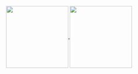 
<a href="https://github.com/zhangjie2012">
  <img align="center" height="170px" src="https://github-readme-stats.vercel.app/api?username=zhangjie2012&show_icons=true&theme=dracula" />
</a>
<a href="https://github.com/zhangjie2012">
  <img align="center" height="170px" src="https://github-readme-stats.vercel.app/api/top-langs/?username=zhangjie2012&layout=compact&show_icons=true&theme=dracula" />
</a>
